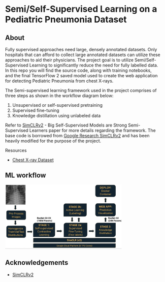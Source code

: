 # Semi/Self-Supervised Learning on a Pediatric Pneumonia Dataset

## About
Fully supervised approaches need large, densely annotated datasets. Only hospitals that can afford to collect large annotated datasets can utilize these approaches to aid their physicians. The project goal is to utilize Semi/Self-Supervised Learning to significantly reduce the need for fully labelled data. In this repo you will find the source code, along with training notebooks, and the final TensorFlow 2 saved model used to create the web application for detecting Pediatric Pneumonia from chest X-rays.

The Semi-supervised learning framework used in the project comprises of three steps as shown in the workflow diagram below: 

1. Unsupervised or self-supervised pretraining
2. Supervised fine-tuning
3. Knowledge distillation using unlabeled data

Refer to [SimCLRv2](https://arxiv.org/abs/2006.10029) - Big Self-Supervised Models are Strong Semi-Supervised Learners paper for more details regarding the framework. The base code is borrowed from [Google Research SimCLRv2](https://github.com/google-research/simclr) and has been heavily modified for the purpose of the project.

Resources

- [Chest X-ray Dataset](https://data.mendeley.com/datasets/rscbjbr9sj/2?__hstc=25856994.691713ea611804e2a755290a622023a7.1641825897692.1641825897692.1641825897692.1&__hssc=25856994.1.1641825897692&__hsfp=1000557398)

## ML workflow

<img src="Workflow.png" width=75% height=75%>

## Acknowledgements

- [SimCLRv2](https://arxiv.org/abs/2006.10029)

